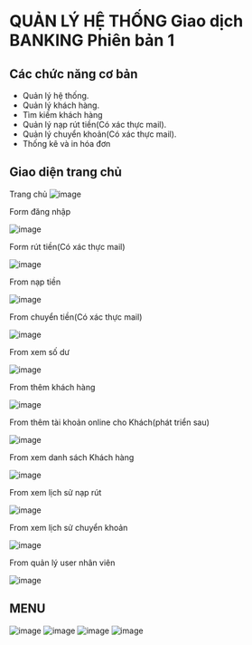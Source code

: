 # QUẢN LÝ HỆ THỐNG Giao dịch BANKING Phiên bản 1

## Các chức năng cơ bản 
-	Quản lý hệ thống.
-	Quản lý khách hàng.
-	Tìm kiếm khách hàng
-	Quản lý nạp rút tiền(Có xác thực mail).
-	Quản lý chuyển khoản(Có xác thực mail).
-	Thống kê và in hóa đơn

 
## Giao diện trang chủ

Trang chủ
![image](https://github.com/nptruong01/bank/assets/113322089/6d11ec97-3e35-4787-8df3-b22e2fc035f1)

Form đăng nhập
 
![image](https://github.com/nptruong01/bank/assets/113322089/263d5559-d5b6-49a7-b584-df9fd2af13d3)

Form rút tiền(Có xác thực mail)

![image](https://github.com/nptruong01/bank/assets/113322089/9647a4f0-b6c1-4ce6-a72d-34222287eb0c)
 

From nạp tiền

![image](https://github.com/nptruong01/bank/assets/113322089/3e6a978a-c1fc-443f-b35c-5bb20eaa355c)
 
From chuyển tiền(Có xác thực mail)

 ![image](https://github.com/nptruong01/bank/assets/113322089/b75f79b0-c113-4673-814c-794e64ace395)


From xem số dư
 
![image](https://github.com/nptruong01/bank/assets/113322089/8ebc3536-1c5f-4b55-b1e6-ddd088f992ea)

From thêm khách hàng

![image](https://github.com/nptruong01/bank/assets/113322089/cd722214-388d-459f-8d44-f4c29f4bc3d2)


From thêm tài khoản online cho Khách(phát triển sau)

![image](https://github.com/nptruong01/bank/assets/113322089/9ed71fab-d501-4ab3-9ed7-13148f4380c6)

From xem danh sách Khách hàng

![image](https://github.com/nptruong01/bank/assets/113322089/eaa52ee3-5050-4ac8-ace3-c9c6fa6b9b18)
 
From xem lịch sử nạp rút

![image](https://github.com/nptruong01/bank/assets/113322089/d7f759e0-b3c7-4b6a-a79e-70b66486b7dd)

From xem lịch sử chuyển khoản

![image](https://github.com/nptruong01/bank/assets/113322089/e4bdb048-57db-4ea6-9d27-dd84785f7b57)

 
From quản lý user nhân viên

![image](https://github.com/nptruong01/bank/assets/113322089/79fcc524-5bf9-4ee1-ab00-e9213a4d0042)

 
## MENU
 
![image](https://github.com/nptruong01/bank/assets/113322089/b24a734f-9cc9-4b05-8da7-f55215f22a2f)
![image](https://github.com/nptruong01/bank/assets/113322089/bba7c67c-e72c-48d9-9977-376f1ce48d49)
![image](https://github.com/nptruong01/bank/assets/113322089/0d6e49fe-1d90-4154-8f14-9a19031be834)
![image](https://github.com/nptruong01/bank/assets/113322089/eca247ee-fa09-4379-b159-867182e3a9d2)


 
 


 
